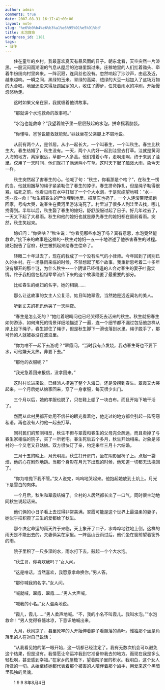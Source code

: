 ```yaml
---
author: admin
comments: true
date: 2007-08-31 16:17:41+00:00
layout: note
slug: '%e6%b0%b4%e6%b3%a1%e6%95%91%e5%91%bd'
title: 水泡救命
wordpress_id: 1181
tags:
- 旧作
---
```


　　住在童年的乡村，我最喜欢夏天有暴风雨的日子。朝东北看，天空突然一片漆黑。一股沉闷而潮湿的气息从屋后的池塘里飘过来。庄稼地里的人们扛着锄头、牵着牛纷纷向村里奔来。一阵沉寂，连风丝也没有。忽然响起了沙沙声，由远及近，越来越响。一瞬之间，黑绿的玉米、翠绿的高粱、绒绿的大豆一起加入了这场万物的大合唱。地里还没来得及跑回家的人，收住了脚步，任凭着雨水的冲刷，开始慢悠悠地走。

　　这时如果父亲在家，我就缠着他讲故事。

　　“那就讲个水泡救命的故事吧。”

　　“水泡也能救命？”我望着院子里一层层鼓起的水泡，拼命摇着脑袋。

　　“你懂啥，爸爸说能救就能就。”妹妹坐在父亲腿上不屑地说。

　　从前有两个人，是邻居，从小一起长大，一个叫春生，一个叫秋生。春生比秋生大，春生结婚了，秋生没有。一天，两个人约好一起到洼里去打草。洼就是黄河入海的地方，离家很远，草都一人多高。他们推着小车，走啊走啊，终于来到了洼里。仅用了一天时间，他们就打了满满两小车草。这时天下起了瓢泼大雨，象今天一样。

　　秋生突然起了害春生的心。他喊了句：“秋生，你看那是个啥？”，在秋生一愣的当，他就用捆草的绳子紧紧勒住了春生的脖子。春生拼命挣扎，但是绳子勒得很紧。临死之前，他看见雨在水中打起了一个个大水泡，于是就绝望地喊：“水-- 泡--救--命！”秋生把春生的尸体埋到地里，把草车也扔了，一个人连滚带爬滴跑回家，号啕大哭，说春生在黄河里游泳淹死了。村里派了很多人到洼里去找，哪儿找得到。半年以后，秋生娶了春生的媳妇，舒舒服服过起了日子。好几年过去了，一天又下起了大暴雨。秋生和他的媳妇也就是原先春生的媳妇都在窗前看雨。突然，秋生笑起来。

　　媳妇问：“你笑啥？”秋生说：“你看见那些水泡了吗？真有意思，水泡竟然能救命。”接下来的故事是这样的--秋生对媳妇一五一十地讲述了他杀害春生的过程。媳妇报告了官府，秋生被抓起来给春生偿命了。

　　转眼二十年过去了，现在的我成了一个没有名气的小律师。今年回到了阔别已久的乡村。在一场暴雨来临的时候，不禁想起了那个故事。我重新思考着二十多年没有解开的那个谜，为什么秋生--一个阴谋已经得逞的人会对春生的妻子吐露实情。终于我相信在祖祖辈辈流传下来的这个故事隐匿了最重要的部分。

　　比如春生的媳妇的名字，她的相貌……

　　那么让这故事的女主人公复活。姑且叫她翠霞，当然她是远近闻名的美人。

　　听到丈夫的死讯他哭了一天两夜。

　　“春生是怎么死的？”她红着眼睛问也已经哭得死去活来的秋生。秋生就把春生如何游泳、如何淹死的情景详细地描述了一遍，连一个细节都不漏过包括他怎样从岸上投下绳子，春生抓住了绳子，但是秋生脚下一滑也落到水里。绳子脱手了，那可怜的人就被吞没在波浪里。

　　“你为啥不一起下去游呢？“翠霞问。“当时我有点发烧，我劝春生哥也不要下水，可他嫌天太热，非要下去。”

　　“那他的衣服呢？”

　　“我光急着回来报信，没拿回来。”

　　这时村长进来说，已经派人捞遍了整个入海口，还是没捞到春生。翠霞又大哭起来。一个月后她从娘家回来，穿了一身孝服，每天很少出门。

　　三个月以后，她的孝服也脱了，只在鞋上绷了一块白布。而且开始下地干活了。

　　然而从此村民都开始用不信任的眼光看着他，他走过的地方都会引起一阵窃窃私语。再也没有人约他一起去打草。

　　同村民们的预测相反，秋生不但与翠霞和春生的父母完全疏远，而且卖掉了与春生家相临的院子，买了一所老宅。春生死后五个多月，秋生开始相亲。对象是邻村的一个又老又丑姑娘。双方很快订了亲，约定来年三月十六结婚。

　　三月十五的晚上，月光明亮。秋生打开房门，坐在阴影里椅子上。点起一袋烟，他的心在剧烈地跳。当那个身影在月光下出现的时候，他知道一切都无法挽回了。

　　“你为啥抛下我不管。”女人说完，呜呜地哭起来。他抱起她放到土炕上。月光下是雪白的肉体。

　　一个月后，秋生和翠霞结婚了。全村的人居然都长出了一口气，同时很主动地同秋生说起话来。

　　他们俩的小日子看上去过得非常美满。翠霞可能是这个世界上最温柔的妻子，她似乎把积攒了三生的爱都给了秋生。

　　那个决定命运的雨天终于来临，天上象开了口子，水哗哗地往地上倒。这样的雨天是不能出去的，夫妻俩呆在家里。一阵巫山云雨过后，他们坐在窗前望着窗外的雨。

　　院子里积了一尺多深的水，雨水打下去，鼓起一个个大水泡。

　　“秋生哥，你喜欢我吗？”女人问。

　　“这是啥话，当然喜欢，我愿意拿命换你。”男人答。

　　“那你喊我的名字。”女人问。

　　“喊就喊，翠霞、翠霞……”男人大声喊。

　　“喊我的小名。”女人温柔地说。

　　“霞儿，霞儿……”男人柔声地喊。“不，我的小名不叫霞儿。我叫水泡。”“水泡救命！”男人觉得脊髓冰凉，下意识地喊出来。

　　九月，秋风凉了，县里死牢的人开始伸着脖子看飘落的黄叶。惟独那个坐是角落里的人在对自己说话：

　　“从我看见她的第一眼开始，这一切都已经注定了。我有无数次机会可以避免这个结果，但是没有。我情愿让命运冲我到它准备带我去的地方。而现在我是多么轻松啊，甚至感到幸福。”在家乡的屋檐下，望着院子里的积水。我明白，这个女人所做的一切。从始至终她都代表着那个被害的人陪伴着那个凶手，用爱来这个黑暗里孤独的灵魂。

　　1 9 9 8年8月4日

